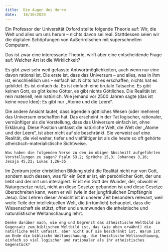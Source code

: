 ```yaml
---
title:  Die Augen des Herrn
date:   18/10/2020
---
```


Ein Professor der Universität Oxford stellte folgende Theorie auf: Wir, die Welt und alles um uns herum – nichts davon sei real. Stattdessen seien wir die digitalen Schöpfungen von Außerirdischen mit superschnellen Computern.

Das ist zwar eine interessante Theorie, wirft aber eine entscheidende Frage auf: Welcher Art ist die Wirklichkeit?

Es gibt zwei sehr weit gefasste Antwortmöglichkeiten, auch wenn nur eine davon rational ist. Die erste ist, dass das Universum – und alles, was in ihm ist, einschließlich uns – einfach ist. Nichts hat es erschaffen, nichts hat es gebildet. Es ist einfach da. Es ist einfach eine brutale Tatsache. Es gibt keinen Gott, es gibt keine Götter, es gibt nichts Göttliches. Die Realität ist rein materiell, rein natürlich. Wie jemand vor 2500 Jahren sagte (das ist keine neue Idee): Es gibt nur „Atome und die Leere“.

Die andere Ansicht lautet, dass irgendein göttliches Wesen (oder mehrere) das Universum erschaffen hat. Das erscheint in der Tat logischer, rationaler, vernünftiger als die Vorstellung, dass das Universum einfach ist, ohne Erklärung. Diese Position umfasst die natürliche Welt, die Welt der „Atome und der Leere“, ist aber nicht auf sie beschränkt. Sie verweist auf eine Realität, die viel weiter, tiefer und vielfältiger ist als die heute so oft gehörte atheistisch-materialistische Sichtweise.

`Was haben die folgenden Verse zu den im obigen Abschnitt aufgeführten Vorstellungen zu sagen? Psalm 53,2; Sprüche 15,3; Johannes 3,16; Jesaja 45,21; Lukas 1,26–35`

Im Zentrum jeder christlichen Bildung steht die Realität nicht nur von Gott, sondern auch dessen, was für ein Gott er ist, ein persönlicher Gott, der uns liebt und der mit uns interagiert. Er ist ein Gott der Wunder, der, obwohl er Naturgesetze nutzt, nicht an diese Gesetze gebunden ist und diese Gesetze überschreiten kann, wenn er will (wie in der jungfräulichen Empfängnis Jesu). Das Lehren dieser Ansicht ist in unserer Zeit besonders relevant, weil weite Teile der intellektuellen Welt, die (irrtümlich) behauptet, dass die Wissenschaft sie stützt, offen und unumwunden die atheistische und naturalistische Weltanschauung lehrt.

`Denke darüber nach, wie eng und begrenzt das atheistische Weltbild im Gegensatz zum biblischen Weltbild ist, das (wie oben erwähnt) die natürliche Welt umfasst, aber nicht auf sie beschränkt ist. Warum ist am Ende die biblische Weltanschauung, die theistische Weltanschauung, einfach so viel logischer und rationaler als ihr atheistisches Gegenstück?`